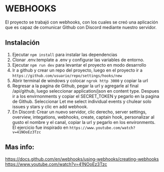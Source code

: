 # WEBHOOKS
El proyecto se trabajó con webhooks, con los cuales se creó una aplicación que es capaz de 
comunicar Github con Discord mediante nuestro servidor.


## Instalación
1. Ejecutar `npm install` para instalar las dependencias
2. Clonar .env.template a .env y configurar las variables de entorno.
3. Ejecutar `npm run dev` para levantar el proyecto en modo desarrollo
4. Ir a github y crear un repo del proyecto, luego en el proyecto ir a `https://github.com/usuario/repo/settings/hooks/new`
4. Abrir terminal de windows y colocar `ngrok http 3000` y copiar la url
5. Regresar a la pagina de Github, pegar la url y agregarle al final /api/github, luego seleccionar application/json en content type. Despues ir a los envirnonments y copiar el SECRET_TOKEN y pegarlo en la pagina de Github. Seleccionar Let me select individual events y chulear solo issues y stars y clic en add webhook.
6. En Discord: Crear un nuevo servidor, clic derecho, server settings, overview, integations, webhooks, create, captain hook,
personalizar al gusto el nombre y el canal, copiar la url y pegarlo en los environments. El ejercicio fue inspirado en `https://www.youtube.com/watch?v=41NOoEz3Tzc`


## Mas info:
https://docs.github.com/en/webhooks/using-webhooks/creating-webhooks
https://www.youtube.com/watch?v=41NOoEz3Tzc
